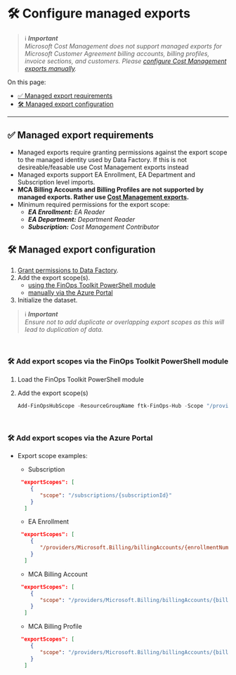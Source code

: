 # 🛠️ Configure managed exports

> ℹ️ _**Important**<br>Microsoft Cost Management does not support managed exports for Microsoft Customer Agreement billing accounts, billing profiles, invoice sections, and customers. Please [configure Cost Management exports manually](./configure-scopes.md#️-configure-cost-management-exports-manually)._

On this page:

- [✅ Managed export requirements](#-managed-export-requirements)
- [🛠️ Managed export configuration](#️-managed-export-configuration)

---

## ✅ Managed export requirements

- Managed exports require granting permissions against the export scope to the managed identity used by Data Factory.  If this is not desireable/feasable use Cost Management exports instead
- Managed exports support EA Enrollment, EA Department and Subscription level imports.
- **MCA Billing Accounts and Billing Profiles are not supported by managed exports.  Rather use [Cost Management exports](./configure-scopes.md#️-configure-cost-management-exports-manually).**
- Minimum required permissions for the export scope:
  - _**EA Enrollment:** EA Reader_
  - _**EA Department:** Department Reader_
  - _**Subscription:** Cost Management Contributor_
  
## 🛠️ Managed export configuration

1. [Grant permissions to Data Factory](./Configure-permissions.md).
2. Add the export scope(s).
   - [using the FinOps Toolkit PowerShell module](#️-add-export-scopes-via-the-finops-toolkit-powershell-module)
   - [manually via the Azure Portal](#️-add-export-scopes-via-the-azure-portal)
3. Initialize the dataset.
  
  > ℹ️ _**Important**<br>Ensure not to add duplicate or overlapping export scopes as this will lead to duplication of data._

<br>

### 🛠️ Add export scopes via the FinOps Toolkit PowerShell module

1. Load the FinOps Toolkit PowerShell module
2. Add the export scope(s)

    ````powershell
    Add-FinOpsHubScope -ResourceGroupName ftk-FinOps-Hub -Scope "/providers/Microsoft.Billing/billingAccounts/1234567"
    ````

<br>

### 🛠️ Add export scopes via the Azure Portal

- Export scope examples:

  - Subscription

  ````json
   "exportScopes": [
      {
         "scope": "/subscriptions/{subscriptionId}"
      }
    ]
  ````

  - EA Enrollment

  ````json
   "exportScopes": [
      {
         "/providers/Microsoft.Billing/billingAccounts/{enrollmentNumber}"
      }
    ]
  ````

  - MCA Billing Account

  ````json
   "exportScopes": [
      {
         "scope": "/providers/Microsoft.Billing/billingAccounts/{billingAccountId}"
      }
    ]
  ````

  - MCA Billing Profile

  ````json
   "exportScopes": [
      {
         "scope": "/providers/Microsoft.Billing/billingAccounts/{billingAccountId}/billingProfiles/{billingProfileId}"
      }
    ]
  ````
  